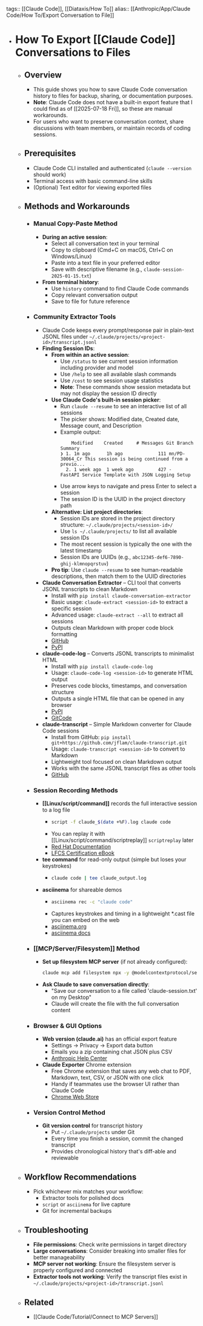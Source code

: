 tags:: [[Claude Code]], [[Diataxis/How To]]
alias:: [[Anthropic/App/Claude Code/How To/Export Conversation to File]]

- # How To Export [[Claude Code]] Conversations to Files
	- ## Overview
		- This guide shows you how to save Claude Code conversation history to files for backup, sharing, or documentation purposes.
		- **Note**: Claude Code does not have a built-in export feature that I could find as of [[2025-07-18 Fri]], so these are manual workarounds.
		- For users who want to preserve conversation context, share discussions with team members, or maintain records of coding sessions.
	- ## Prerequisites
		- Claude Code CLI installed and authenticated (`claude --version` should work)
		- Terminal access with basic command-line skills
		- (Optional) Text editor for viewing exported files
	- ## Methods and Workarounds
		- ### Manual Copy-Paste Method
			- **During an active session**:
				- Select all conversation text in your terminal
				- Copy to clipboard (Cmd+C on macOS, Ctrl+C on Windows/Linux)
				- Paste into a text file in your preferred editor
				- Save with descriptive filename (e.g., `claude-session-2025-01-15.txt`)
			- **From terminal history**:
				- Use `history` command to find Claude Code commands
				- Copy relevant conversation output
				- Save to file for future reference
		- ### Community Extractor Tools
			- Claude Code keeps every prompt/response pair in plain-text JSONL files under `~/.claude/projects/<project-id>/transcript.jsonl`
			- **Finding Session IDs**:
				- **From within an active session**:
					- Use `/status` to see current session information including provider and model
					- Use `/help` to see all available slash commands
					- Use `/cost` to see session usage statistics
					- **Note**: These commands show session metadata but may not display the session ID directly
				- **Use Claude Code's built-in session picker**:
					- Run `claude --resume` to see an interactive list of all sessions
					- The picker shows: Modified date, Created date, Message count, and Description
					- Example output:
					  ~~~
					      Modified    Created     # Messages Git Branch     Summary
					  ❯ 1. 1m ago      1h ago             111 mn/PD-30064_Cr This session is being continued from a previo...
					    2. 1 week ago  1 week ago         427 -              FastAPI Service Template with JSON Logging Setup
					  ~~~
					- Use arrow keys to navigate and press Enter to select a session
					- The session ID is the UUID in the project directory path
				- **Alternative: List project directories**:
					- Session IDs are stored in the project directory structure: `~/.claude/projects/<session-id>/`
					- Use `ls ~/.claude/projects/` to list all available session IDs
					- The most recent session is typically the one with the latest timestamp
					- Session IDs are UUIDs (e.g., `abc12345-def6-7890-ghij-klmnopqrstuv`)
				- **Pro tip**: Use `claude --resume` to see human-readable descriptions, then match them to the UUID directories
			- **Claude Conversation Extractor** – CLI tool that converts JSONL transcripts to clean Markdown
				- Install with `pip install claude-conversation-extractor`
				- Basic usage: `claude-extract <session-id>` to extract a specific session
				- Advanced usage: `claude-extract --all` to extract all sessions
				- Outputs clean Markdown with proper code block formatting
				- [GitHub](https://github.com/ZeroSumQuant/claude-conversation-extractor)
				- [PyPI](https://pypi.org/project/claude-conversation-extractor/)
			- **claude-code-log** – Converts JSONL transcripts to minimalist HTML
				- Install with `pip install claude-code-log`
				- Usage: `claude-code-log <session-id>` to generate HTML output
				- Preserves code blocks, timestamps, and conversation structure
				- Outputs a single HTML file that can be opened in any browser
				- [PyPI](https://pypi.org/project/claude-code-log/)
				- [GitCode](https://gitcode.com/gh_mirrors/cl/claude-code-log/overview)
			- **claude-transcript** – Simple Markdown converter for Claude Code sessions
				- Install from GitHub: `pip install git+https://github.com/jflam/claude-transcript.git`
				- Usage: `claude-transcript <session-id>` to convert to Markdown
				- Lightweight tool focused on clean Markdown output
				- Works with the same JSONL transcript files as other tools
				- [GitHub](https://github.com/jflam/claude-transcript)
		- ### Session Recording Methods
			- **[[Linux/script/command]]** records the full interactive session to a log file
				- ~~~bash
				  script -f claude_$(date +%F).log claude code
				  ~~~
				- You can replay it with [[Linux/script/command/scriptreplay]] `scriptreplay` later
				- [Red Hat Documentation](https://www.redhat.com/en/blog/record-terminal-script-scriptreplay)
				- [LFCS Certification eBook](https://www.tecmint.com/record-and-replay-linux-terminal-session-commands-using-script/)
			- **tee command** for read-only output (simple but loses your keystrokes)
				- ~~~bash
				  claude code | tee claude_output.log
				  ~~~
			- **asciinema** for shareable demos
				- ~~~bash
				  asciinema rec -c "claude code"
				  ~~~
				- Captures keystrokes and timing in a lightweight *.cast file you can embed on the web
				- [asciinema.org](https://asciinema.org/)
				- [asciinema docs](https://docs.asciinema.org/manual/cli/quick-start/)
		- ### [[MCP/Server/Filesystem]] Method
			- **Set up filesystem MCP server** (if not already configured):
			  ~~~bash
			  claude mcp add filesystem npx -y @modelcontextprotocol/server-filesystem ~/Desktop ~/Downloads
			  ~~~
			- **Ask Claude to save conversation directly**:
				- "Save our conversation to a file called 'claude-session.txt' on my Desktop"
				- Claude will create the file with the full conversation content
		- ### Browser & GUI Options
			- **Web version (claude.ai)** has an official export feature
				- Settings → Privacy → Export data button
				- Emails you a zip containing chat JSON plus CSV
				- [Anthropic Help Center](https://support.anthropic.com/en/articles/9450526-how-can-i-export-my-claude-ai-data)
			- **Claude Exporter** Chrome extension
				- Free Chrome extension that saves any web chat to PDF, Markdown, text, CSV, or JSON with one click
				- Handy if teammates use the browser UI rather than Claude Code
				- [Chrome Web Store](https://chromewebstore.google.com/detail/claude-exporter-save-clau/elhmfakncmnghlnabnolalcjkdpfjnin)
		- ### Version Control Method
			- **Git version control** for transcript history
				- Put `~/.claude/projects` under Git
				- Every time you finish a session, commit the changed transcript
				- Provides chronological history that's diff-able and reviewable
	- ## Workflow Recommendations
		- Pick whichever mix matches your workflow:
			- Extractor tools for polished docs
			- `script` or `asciinema` for live capture
			- Git for incremental backups
	- ## Troubleshooting
		- **File permissions**: Check write permissions in target directory
		- **Large conversations**: Consider breaking into smaller files for better manageability
		- **MCP server not working**: Ensure the filesystem server is properly configured and connected
		- **Extractor tools not working**: Verify the transcript files exist in `~/.claude/projects/<project-id>/transcript.jsonl`
	- ## Related
		- [[Claude Code/Tutorial/Connect to MCP Servers]]